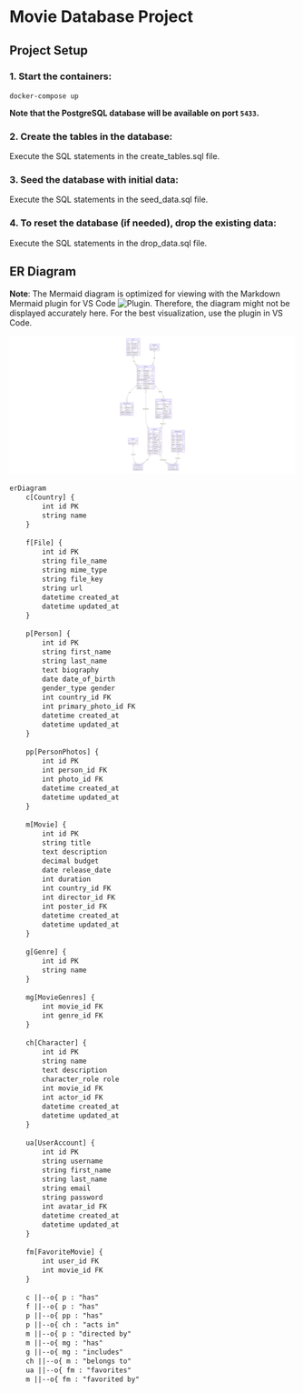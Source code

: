# Movie Database Project

## Project Setup

### 1. Start the containers:
```
docker-compose up
```
**Note that the PostgreSQL database will be available on port `5433`.**

### 2. Create the tables in the database:
Execute the SQL statements in the create_tables.sql file.

### 3. Seed the database with initial data:
Execute the SQL statements in the seed_data.sql file.

### 4. To reset the database (if needed), drop the existing data:
Execute the SQL statements in the drop_data.sql file.

## ER Diagram

**Note**: The Mermaid diagram is optimized for viewing with the Markdown Mermaid plugin for VS Code ![Plugin](https://marketplace.visualstudio.com/items?itemName=bierner.markdown-mermaid). Therefore, the diagram might not be displayed accurately here. For the best visualization, use the plugin in VS Code.

![Mermaid](./mermaid.png)

```mermaid
erDiagram
    c[Country] {
        int id PK
        string name
    }

    f[File] {
        int id PK
        string file_name
        string mime_type
        string file_key
        string url
        datetime created_at
        datetime updated_at
    }

    p[Person] {
        int id PK
        string first_name
        string last_name
        text biography
        date date_of_birth
        gender_type gender
        int country_id FK
        int primary_photo_id FK
        datetime created_at
        datetime updated_at
    }

    pp[PersonPhotos] {
        int id PK
        int person_id FK
        int photo_id FK
        datetime created_at
        datetime updated_at
    }

    m[Movie] {
        int id PK
        string title
        text description
        decimal budget
        date release_date
        int duration
        int country_id FK
        int director_id FK
        int poster_id FK
        datetime created_at
        datetime updated_at
    }

    g[Genre] {
        int id PK
        string name
    }

    mg[MovieGenres] {
        int movie_id FK
        int genre_id FK
    }

    ch[Character] {
        int id PK
        string name
        text description
        character_role role
        int movie_id FK
        int actor_id FK
        datetime created_at
        datetime updated_at
    }

    ua[UserAccount] {
        int id PK
        string username
        string first_name
        string last_name
        string email
        string password
        int avatar_id FK
        datetime created_at
        datetime updated_at
    }

    fm[FavoriteMovie] {
        int user_id FK
        int movie_id FK
    }

    c ||--o{ p : "has"
    f ||--o{ p : "has"
    p ||--o{ pp : "has"
    p ||--o{ ch : "acts in"
    m ||--o{ p : "directed by"
    m ||--o{ mg : "has"
    g ||--o{ mg : "includes"
    ch ||--o{ m : "belongs to"
    ua ||--o{ fm : "favorites"
    m ||--o{ fm : "favorited by"
